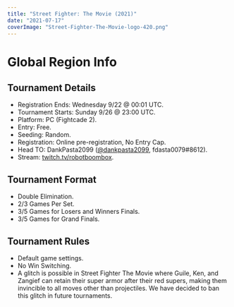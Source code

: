 ```yaml
---
title: "Street Fighter: The Movie (2021)"
date: "2021-07-17"
coverImage: "Street-Fighter-The-Movie-logo-420.png"
---
```


# Global Region Info

## Tournament Details

- Registration Ends: Wednesday 9/22 @ 00:01 UTC.
- Tournament Starts: Sunday 9/26 @ 23:00 UTC.
- Platform: PC (Fightcade 2).
- Entry: Free.
- Seeding: Random.
- Registration: Online pre-registration, No Entry Cap.
- Head TO: DankPasta2099 ([@dankpasta2099](https://twitter.com/dankpasta2099), fdasta0079#8612).
- Stream: [twitch.tv/robotboombox](http://twitch.tv/robotboombox).

## Tournament Format

- Double Elimination.
- 2/3 Games Per Set.
- 3/5 Games for Losers and Winners Finals.
- 3/5 Games for Grand Finals.

## Tournament Rules

- Default game settings.
- No Win Switching.
- A glitch is possible in Street Fighter The Movie where Guile, Ken, and Zangief can retain their super armor after their red supers, making them invincible to all moves other than projectiles. We have decided to ban this glitch in future tournaments.
